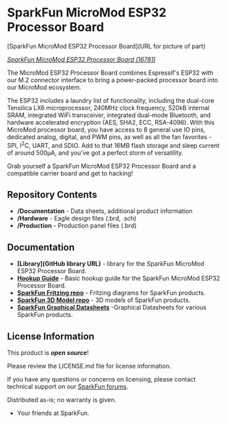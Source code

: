 SparkFun MicroMod ESP32 Processor Board
========================================

[SparkFun MicroMod ESP32 Processor Board](URL for picture of part)

[*SparkFun MicroMod ESP32 Processor Board (16781)*](https://www.sparkfun.com/products/16781)

The MicroMod ESP32 Processor Board combines Espressif's ESP32 with our M.2 connector interface to bring a power-packed processor board into our MicroMod ecosystem. 

The ESP32 includes a laundry list of functionality, including the dual-core Tensilica LX6 microprocessor, 240MHz clock frequency, 520kB internal SRAM, integrated WiFi transceiver, integrated dual-mode Bluetooth, and hardware accelerated encryption (AES, SHA2, ECC, RSA-4096). With this MicroMod processor board, you have access to 8 general use IO pins, dedicated analog, digital, and PWM pins, as well as all the fan favorites - SPI, I<sup>2</sup>C, UART, and SDIO. Add to that 16MB flash storage and sleep current of around 500&micro;A, and you've got a perfect storm of versatility. 

Grab yourself a SparkFun MicroMod ESP32 Processor Board and a compatible carrier board and get to hacking! 

Repository Contents
-------------------

* **/Documentation** - Data sheets, additional product information
* **/Hardware** - Eagle design files (.brd, .sch)
* **/Production** - Production panel files (.brd)

Documentation
--------------
* **[Library](GitHub library URL)** - <LANGUAGE> library for the SparkFun MicroMod ESP32 Processor Board.
* **[Hookup Guide](https://learn.sparkfun.com/tutorials/micromod-esp32-processor-board-hookup-guide)** - Basic hookup guide for the SparkFun MicroMod ESP32 Processor Board.
* **[SparkFun Fritzing repo](https://github.com/sparkfun/Fritzing_Parts)** - Fritzing diagrams for SparkFun products.
* **[SparkFun 3D Model repo](https://github.com/sparkfun/3D_Models)** - 3D models of SparkFun products. 
* **[SparkFun Graphical Datasheets](https://github.com/sparkfun/Graphical_Datasheets)** -Graphical Datasheets for various SparkFun products.

License Information
-------------------

This product is _**open source**_! 

Please review the LICENSE.md file for license information. 

If you have any questions or concerns on licensing, please contact technical support on our [SparkFun forums](https://forum.sparkfun.com/viewforum.php?f=152).

Distributed as-is; no warranty is given.

- Your friends at SparkFun.

_<COLLABORATION CREDIT>_
